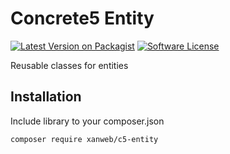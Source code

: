 # Concrete5 Entity
[![Latest Version on Packagist](https://img.shields.io/packagist/v/xanweb/c5-entity.svg?style=flat-square)](https://packagist.org/packages/xanweb/c5-entity)
[![Software License](https://img.shields.io/badge/license-MIT-brightgreen.svg?style=flat-square)](LICENSE)

Reusable classes for entities

## Installation

Include library to your composer.json
```bash
composer require xanweb/c5-entity
```


